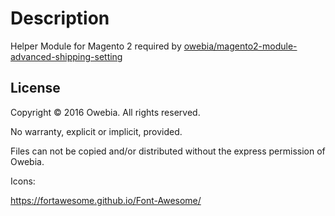 # Description

Helper Module for Magento 2 required by [owebia/magento2-module-advanced-shipping-setting](https://github.com/owebia/magento2-module-advanced-shipping-setting)

## License

Copyright © 2016 Owebia. All rights reserved.

No warranty, explicit or implicit, provided.

Files can not be copied and/or distributed without the express permission of Owebia.


Icons:

https://fortawesome.github.io/Font-Awesome/
